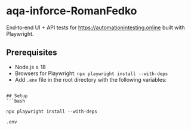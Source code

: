 # aqa-inforce-RomanFedko


End‑to‑end UI + API tests for https://automationintesting.online built with Playwright.


## Prerequisites
- Node.js ≥ 18
- Browsers for Playwright: `npx playwright install --with-deps`
- Add `.env` file in the root directory with the following variables:
```

## Setup
```bash

npx playwright install --with-deps

.env
